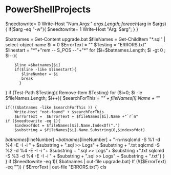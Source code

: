 # PowerShellProjects
$needtowrite= 0
Write-Host "Num Args:" $args.Length;
foreach ($arg in $args)
{
    if($arg -eq "-w"){
      $needtowrite= 1
      Write-Host "Arg: $arg";
     }
}
  
$batnames = Get-Content upgrade.bat
$fileNames = Get-ChildItem "*.sql" | select-object name
$i = 0
$ErrorText = ""
$Testing = "ERRORS.txt"
$linestart = "*"+"rem -- S_POS --"+"*"
for ($i=$batnames.Length; $i -gt 0 ; $i--){
  
        $line =$batnames[$i]
        if($line -like $linestart){
           $lineNumber = $i
           break
          }
}
if (Test-Path $Testing){
 Remove-Item $Testing}
for ($i=0; $i  -le $fileNames.Length; $i++){
 $searchForThis = "*" +  $fileNames[$i].Name + "*"
    
    if(!($batnames -like $searchForThis )) {
        Write-Host "not-found" + $searchForThis 
        $ErrorText =  $ErrorText + $fileNames[$i].Name +"`r`n"
    if ($needtowrite -eq 1){
        $indexofdot = $fileNames[$i].Name.IndexOf(".")
        $substring = $fileNames[$i].Name.Substring(0,$indexofdot)
  $batnames[$lineNumber] =$batnames[$lineNumber] + "`r`n`r`nsqlcmd -S %1 -d %4 -E -I -i " + $substring + ".sql >> Logs\" + $substring + ".txt 
    sqlcmd -S %2 -d %4 -E -I -i "+ $substring + ".sql >> Logs\"+ $substring +".txt 
    sqlcmd -S %3 -d %4 -E -I -i " + $substring + ".sql >> Logs\" + $substring + ".txt"}
    }
}
if ($needtowrite -eq 1){
    $batnames | out-file upgrade.bat}
If (!(($ErrorText) -eq "")) {
    $ErrorText  | out-file "ERRORS.txt"}
    cls
    
    
    
